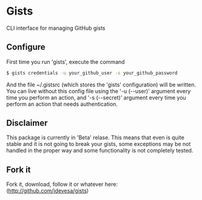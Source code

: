 Gists
=====

CLI interface for managing GitHub gists

Configure
---------

First time you run 'gists', execute the command

```bash
$ gists credentials -u your_github_user -s your_github_password
```

And the file ~/.gistsrc (which stores the 'gists' configuration) will be written.
You can live without this config file using the '-u (--user)' argument every
time you perform an action, and '-s (--secret)' argument every time you perform an 
action that needs authentication.


Disclaimer
----------

This package is currently in 'Beta' relase. This means that even is quite stable and it is
not going to break your gists, some exceptions may be not handled in the proper way and some
functionality is not completely tested.

Fork it
-------

Fork it, download, follow it or whatever here: (http://github.com/jdevesa/gists)

